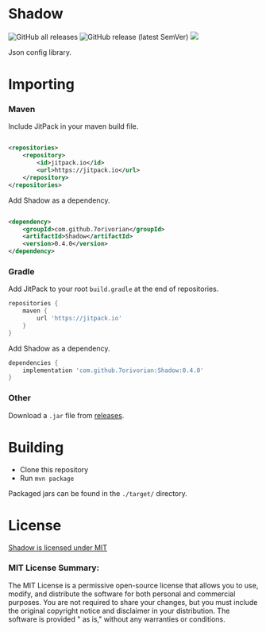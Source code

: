 # Shadow

![GitHub all releases](https://img.shields.io/github/downloads/7orivorian/Shadow/total?style=flat-square)
![GitHub release (latest SemVer)](https://img.shields.io/github/v/release/7orivorian/Shadow?style=flat-square)
[![](https://jitci.com/gh/7orivorian/Shadow/svg)](https://jitci.com/gh/7orivorian/Shadow)

Json config library.

# Importing

### Maven

Include JitPack in your maven build file.

```xml

<repositories>
    <repository>
        <id>jitpack.io</id>
        <url>https://jitpack.io</url>
    </repository>
</repositories>
```

Add Shadow as a dependency.

```xml

<dependency>
    <groupId>com.github.7orivorian</groupId>
    <artifactId>Shadow</artifactId>
    <version>0.4.0</version>
</dependency>
```

### Gradle

Add JitPack to your root `build.gradle` at the end of repositories.

```gradle
repositories {
    maven {
        url 'https://jitpack.io'
    }
}
```

Add Shadow as a dependency.

```gradle
dependencies {
    implementation 'com.github.7orivorian:Shadow:0.4.0'
}
```

### Other

Download a `.jar` file
from [releases](https://github.com/7orivorian/Shadow/releases/tag/0.4.0).

# Building

* Clone this repository
* Run `mvn package`

Packaged jars can be found in the `./target/` directory.

# License

[Shadow is licensed under MIT](./LICENSE)

### MIT License Summary:

The MIT License is a permissive open-source license that allows you to use,
modify, and distribute the software for both
personal and commercial purposes. You are not required to share your changes,
but you must include the original
copyright notice and disclaimer in your distribution. The software is provided "
as is," without any warranties or
conditions.